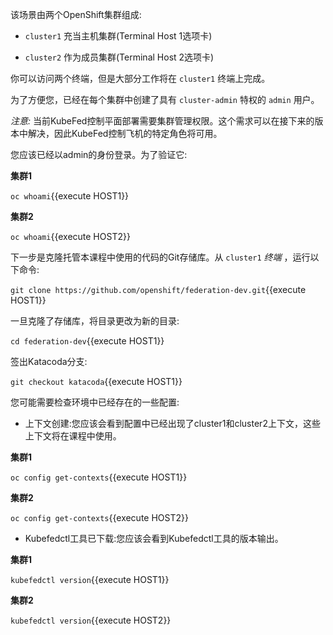 该场景由两个OpenShift集群组成:

*  ``cluster1`` 充当主机集群(Terminal Host 1选项卡)

*  ``cluster2`` 作为成员集群(Terminal Host 2选项卡)

你可以访问两个终端，但是大部分工作将在 ``cluster1`` 终端上完成。

为了方便您，已经在每个集群中创建了具有 ``cluster-admin`` 特权的 ``admin`` 用户。

 _注意:_ 当前KubeFed控制平面部署需要集群管理权限。这个需求可以在接下来的版本中解决，因此KubeFed控制飞机的特定角色将可用。

您应该已经以admin的身份登录。为了验证它:

 **集群1** 

``oc whoami``{{execute HOST1}}

 **集群2** 

``oc whoami``{{execute HOST2}}

下一步是克隆托管本课程中使用的代码的Git存储库。从 ``cluster1``  _终端_ ，运行以下命令:

``git clone https://github.com/openshift/federation-dev.git``{{execute HOST1}}

一旦克隆了存储库，将目录更改为新的目录:

``cd federation-dev``{{execute HOST1}}

签出Katacoda分支:

``git checkout katacoda``{{execute HOST1}}

您可能需要检查环境中已经存在的一些配置:

* 上下文创建:您应该会看到配置中已经出现了cluster1和cluster2上下文，这些上下文将在课程中使用。

 **集群1** 

``oc config get-contexts``{{execute HOST1}}

 **集群2** 

``oc config get-contexts``{{execute HOST2}}


* Kubefedctl工具已下载:您应该会看到Kubefedctl工具的版本输出。

 **集群1** 

``kubefedctl version``{{execute HOST1}}

 **集群2** 

``kubefedctl version``{{execute HOST2}}
